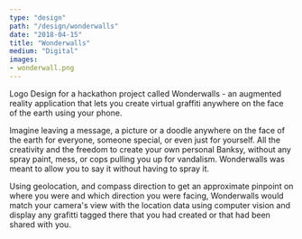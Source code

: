 ```yaml
---
type: "design"
path: "/design/wonderwalls"
date: "2018-04-15"
title: "Wonderwalls"
medium: "Digital"
images:
- wonderwall.png
---
```


Logo Design for a hackathon project called Wonderwalls - an augmented reality application that lets you create virtual graffiti anywhere on the face of the earth using your phone.

Imagine leaving a message, a picture or a doodle anywhere on the face of the earth for everyone, someone special, or even just for yourself. All the creativity and the freedom to create your own personal Banksy, without any spray paint, mess, or cops pulling you up for vandalism. Wonderwalls was meant to allow you to say it without having to spray it.

Using geolocation, and compass direction to get an approximate pinpoint on where you were and which direction you were facing, Wonderwalls would match your camera's view with the location data using computer vision and display any grafitti tagged there that you had created or that had been shared with you.